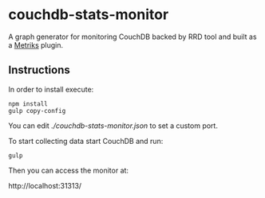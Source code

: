 couchdb-stats-monitor
=====================

A graph generator for monitoring CouchDB backed by RRD tool and built as a [Metriks](https://github.com/kvz/metriks) plugin.

Instructions
------------

In order to install execute:

```shell
npm install
gulp copy-config
```

You can edit *./couchdb-stats-monitor.json* to set a custom port.

To start collecting data start CouchDB and run:
```shell
gulp
```

Then you can access the monitor at:

http://localhost:31313/
